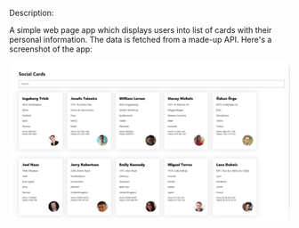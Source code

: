 Description:

A simple web page app which displays users into list of cards with their personal information. The data is fetched from a made-up API. Here's a screenshot of the app:

![alt text](https://github.com/e1900303/User-List-App/blob/main/screenshot.PNG?raw=true)
